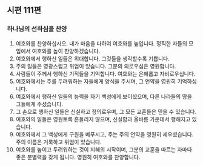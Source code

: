 ## 시편 111편

### 하나님의 선하심을 찬양
1. 여호와를 찬양하십시오. 내가 마음을 다하여 여호와를 높입니다. 정직한 자들의 모임에서 여호와를 높이 찬양하겠습니다.
2. 여호와께서 행하신 일들은 위대합니다. 그것들을 생각할수록 기쁩니다.
3. 주의 일들은 영광스럽고 위엄이 있습니다. 그분의 의로우심은 영원합니다.
4. 사람들이 주께서 행하신 기적들을 기억합니다. 여호와는 은혜롭고 자비로우십니다.
5. 여호와께서는 주를 두려워하는 자들에게 양식을 주시며, 그 언약을 영원히 기억하십니다.
6. 여호와께서 행하신 일들의 능력을 자기 백성에게 보이셨으며, 다른 나라들의 땅을 그들에게 주셨습니다.
7. 그 손으로 행하신 일들은 신실하고 정의로우며, 그 모든 교훈들은 믿을 수 있습니다.
8. 여호와의 일들은 영원토록 흔들리지 않으며, 신실함과 올바름 가운데서 행해지고 있습니다.
9. 여호와께서 그 백성에게 구원을 베푸시고, 주는 주의 언약을 영원히 세우셨습니다. 주의 이름은 거룩하고 위엄이 있습니다.
10. 여호와를 높이고 두려워하는 것이 지혜의 시작이며, 그분의 교훈을 따르는 자마다 좋은 분별력을 갖게 됩니다. 영원히 여호와를 찬양합니다.